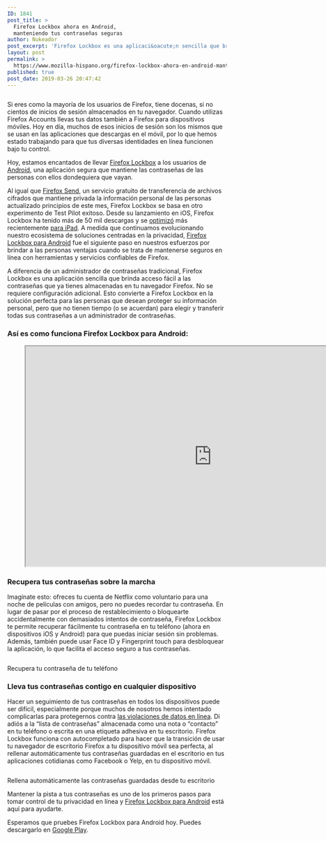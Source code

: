 ```yaml
---
ID: 1841
post_title: >
  Firefox Lockbox ahora en Android,
  manteniendo tus contraseñas seguras
author: Nukeador
post_excerpt: 'Firefox Lockbox es una aplicaci&oacute;n sencilla que brinda acceso f&aacute;cil a las contrase&ntilde;as que ya tienes almacenadas en tu navegador Firefox'
layout: post
permalink: >
  https://www.mozilla-hispano.org/firefox-lockbox-ahora-en-android-manteniendo-tus-contrasenas-seguras/
published: true
post_date: 2019-03-26 20:47:42
---
```


<figure class="wp-block-image"><img src="https://www.mozilla-hispano.org/wp-content/uploads/Fx_Blog_Lockbox_for_Android-1-1024x563.jpg" alt="" class="wp-image-41910" srcset="https://www.mozilla-hispano.org/wp-content/uploads/Fx_Blog_Lockbox_for_Android-1-1024x563.jpg 1024w, https://www.mozilla-hispano.org/wp-content/uploads/Fx_Blog_Lockbox_for_Android-1-300x165.jpg 300w, https://www.mozilla-hispano.org/wp-content/uploads/Fx_Blog_Lockbox_for_Android-1-130x72.jpg 130w, https://www.mozilla-hispano.org/wp-content/uploads/Fx_Blog_Lockbox_for_Android-1.jpg 1200w" sizes="(max-width: 1024px) 100vw, 1024px" /></figure>



<p>Si eres como la mayoría de los usuarios de Firefox, tiene docenas, si no cientos de inicios de sesión almacenados en tu navegador. Cuando utilizas Firefox Accounts llevas tus datos también a Firefox para dispositivos móviles. Hoy en día, muchos de esos inicios de sesión son los mismos que se usan en las aplicaciones que descargas en el móvil, por lo que hemos estado trabajando para que tus diversas identidades en línea funcionen bajo tu control. </p>



<p>Hoy, estamos encantados de llevar <a href="https://play.google.com/store/apps/details?id=mozilla.lockbox">Firefox Lockbox</a> a los usuarios de <a href="https://app.adjust.com/4w4c1qz?redirect=https://play.google.com/store/apps/details?id=mozilla.lockbox">Android</a>, una aplicación segura que mantiene las contraseñas de las personas con ellos dondequiera que vayan. </p>



<p>Al igual que <a href="https://www.mozilla-hispano.org/firefox-send-transferencias-de-archivos-gratuitas-manteniendo-tu-privacidad/">Firefox Send</a>, un servicio gratuito de transferencia de archivos cifrados que mantiene privada la información personal de las personas actualizado principios de este mes, Firefox Lockbox se basa en otro experimento de Test Pilot exitoso. Desde su lanzamiento en iOS, Firefox Lockbox ha tenido más de 50 mil descargas y se <a href="https://medium.com/%40sandysage/firefox-lockbox-on-ipad-6a45e47dcdf7">optimizó</a> más recientemente <a href="https://medium.com/%40sandysage/firefox-lockbox-on-ipad-6a45e47dcdf7">para iPad</a>. A medida que continuamos evolucionando nuestro ecosistema de soluciones centradas en la privacidad, <a href="https://app.adjust.com/4w4c1qz?redirect=https://play.google.com/store/apps/details?id=mozilla.lockbox">Firefox Lockbox para Android</a> fue el siguiente paso en nuestros esfuerzos por brindar a las personas ventajas cuando se trata de mantenerse seguros en línea con herramientas y servicios confiables de Firefox. </p>



<p>A diferencia de un administrador de contraseñas tradicional, Firefox  Lockbox es una aplicación sencilla que brinda acceso fácil a las contraseñas que ya tienes almacenadas en tu navegador Firefox. No se requiere configuración adicional.  Esto convierte a Firefox Lockbox en la solución perfecta para las  personas que desean proteger su información personal, pero que no tienen tiempo (o se acuerdan) para elegir y transferir todas sus contraseñas a un administrador de contraseñas. </p>



<h3>Así es como funciona Firefox Lockbox para Android: </h3>



<figure><iframe src="https://www.youtube.com/embed/PVbrmWFRt_k" allowfullscreen="allowfullscreen" width="853" height="505"></iframe></figure>



<h3>Recupera tus contraseñas sobre la marcha </h3>



<p>Imagínate esto: ofreces tu cuenta de Netflix como voluntario para una  noche de películas con amigos, pero no puedes recordar tu contraseña.  En lugar de pasar por el proceso de restablecimiento o bloquearte accidentalmente con demasiados intentos de contraseña, Firefox Lockbox  te permite recuperar fácilmente tu contraseña en tu teléfono (ahora en  dispositivos iOS y Android) para que puedas iniciar sesión sin problemas.   Además, también puede usar Face ID y Fingerprint touch para desbloquear  la aplicación, lo que facilita el acceso seguro a tus contraseñas. </p>



<figure class="wp-block-image"><img src="https://ffp4g1ylyit3jdyti1hqcvtb-wpengine.netdna-ssl.com/wp-content/uploads/2019/03/2.-Entry-List-300x592.png" alt="" class="wp-image-12086"/></figure>



<p>Recupera tu contraseña de tu teléfono </p>



<h3>Lleva tus contraseñas contigo en cualquier dispositivo </h3>



<p>Hacer un seguimiento de tus contraseñas en todos los dispositivos puede  ser difícil, especialmente porque muchos de nosotros hemos intentado  complicarlas para protegernos contra <a href="https://monitor.firefox.com/">las violaciones de datos en línea</a>. Di adiós a la &#8220;lista de contraseñas&#8221; almacenada como una nota o &#8220;contacto&#8221; en tu teléfono o escrita en una etiqueta adhesiva en tu escritorio. Firefox Lockbox funciona con autocompletado para hacer que la transición de usar tu navegador de escritorio Firefox a tu dispositivo móvil sea perfecta, al rellenar automáticamente tus contraseñas guardadas en el escritorio en tus aplicaciones cotidianas como Facebook o  Yelp, en tu dispositivo móvil. </p>



<figure class="wp-block-image"><img src="https://ffp4g1ylyit3jdyti1hqcvtb-wpengine.netdna-ssl.com/wp-content/uploads/2019/03/3.-FxA-filled-300x592.png" alt="" class="wp-image-12085"/></figure>



<p>Rellena automáticamente las contraseñas guardadas desde tu escritorio </p>



<p>Mantener la pista a tus contraseñas es uno de los primeros pasos para tomar control de tu privacidad en línea y <a href="https://app.adjust.com/4w4c1qz?redirect=https://play.google.com/store/apps/details?id=mozilla.lockbox">Firefox Lockbox para Android</a> está aquí para ayudarte. </p>



<p>Esperamos que pruebes Firefox Lockbox para Android hoy. Puedes descargarlo en <a href="https://app.adjust.com/4w4c1qz?redirect=https://play.google.com/store/apps/details?id=mozilla.lockbox">Google Play</a>. </p>
